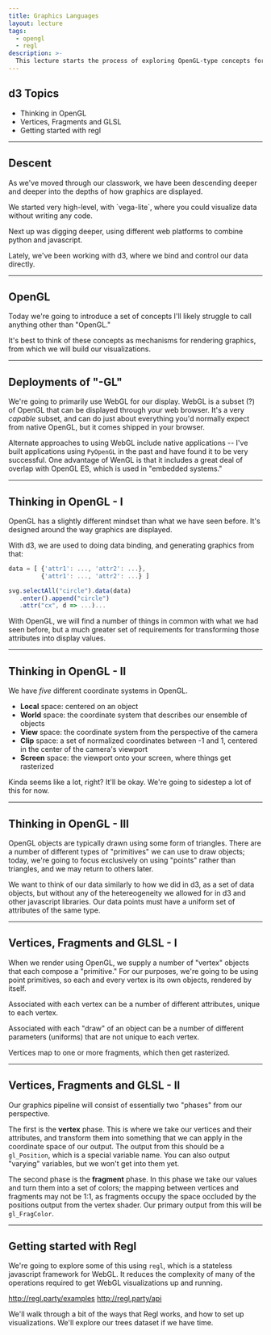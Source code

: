 ```yaml
---
title: Graphics Languages
layout: lecture
tags:
  - opengl
  - regl
description: >-
  This lecture starts the process of exploring OpenGL-type concepts for rendering, why we might be interested in using them, and how we can apply them to visualizations.
---
```


## d3 Topics

 * Thinking in OpenGL
 * Vertices, Fragments and GLSL
 * Getting started with regl

---

## Descent

As we've moved through our classwork, we have been descending deeper and deeper into the depths of how graphics are displayed.

<p class="fragment">We started very high-level, with `vega-lite`, where you could visualize data without writing any code.</p>

<p class="fragment">Next up was digging deeper, using different web platforms to combine python and javascript.</p>

<p class="fragment">Lately, we've been working with d3, where we bind and control our data directly.</p>

---

## OpenGL

Today we're going to introduce a set of concepts I'll likely struggle to call
anything other than "OpenGL."

It's best to think of these concepts as mechanisms for rendering graphics, from
which we will build our visualizations.

---

## Deployments of "-GL"

We're going to primarily use WebGL for our display.  WebGL is a subset (?) of
OpenGL that can be displayed through your web browser.  It's a very *capable*
subset, and can do just about everything you'd normally expect from native
OpenGL, but it comes shipped in your browser.

Alternate approaches to using WebGL include native applications -- I've built
applications using `PyOpenGL` in the past and have found it to be very
successful.  One advantage of WenGL is that it includes a great deal of overlap
with OpenGL ES, which is used in "embedded systems."

---

## Thinking in OpenGL - I

OpenGL has a slightly different mindset than what we have seen before.  It's
designed around the way graphics are displayed.

With d3, we are used to doing data binding, and generating graphics from that:

```javascript
data = [ {'attr1': ..., 'attr2': ...},
         {'attr1': ..., 'attr2': ...} ]

svg.selectAll("circle").data(data)
   .enter().append("circle")
   .attr("cx", d => ...)...
```

With OpenGL, we will find a number of things in common with what we had seen
before, but a much greater set of requirements for transforming those
attributes into display values.

---

## Thinking in OpenGL - II

We have *five* different coordinate systems in OpenGL.

 * **Local** space: centered on an object
 * **World** space: the coordinate system that describes our ensemble of objects
 * **View** space: the coordinate system from the perspective of the camera
 * **Clip** space: a set of normalized coordinates between -1 and 1, centered in the center of the camera's viewport
 * **Screen** space: the viewport onto your screen, where things get rasterized

Kinda seems like a lot, right?  It'll be okay.  We're going to sidestep a lot of this for now.

---

## Thinking in OpenGL - III

OpenGL objects are typically drawn using some form of triangles.  There are a
number of different types of "primitives" we can use to draw objects; today,
we're going to focus exclusively on using "points" rather than triangles, and
we may return to others later.

We want to think of our data similarly to how we did in d3, as a set of data
objects, but without any of the hetereogeneity we allowed for in d3 and other
javascript libraries.  Our data points must have a uniform set of attributes of
the same type.

---

## Vertices, Fragments and GLSL - I

When we render using OpenGL, we supply a number of "vertex" objects that each
compose a "primitive."  For our purposes, we're going to be using point
primitives, so each and every vertex is its own objects, rendered by itself.

Associated with each vertex can be a number of different attributes, unique to
each vertex.

Associated with each "draw" of an object can be a number of different
parameters (uniforms) that are not unique to each vertex.

Vertices map to one or more fragments, which then get rasterized.

---

## Vertices, Fragments and GLSL - II

Our graphics pipeline will consist of essentially two "phases" from our perspective.

The first is the **vertex** phase.  This is where we take our vertices and their
attributes, and transform them into something that we can apply in the
coordinate space of our output.  The output from this should be a
`gl_Position`, which is a special variable name.  You can also output "varying"
variables, but we won't get into them yet.

The second phase is the **fragment** phase.  In this phase we take our values
and turn them into a set of colors; the mapping between vertices and fragments
may not be 1:1, as fragments occupy the space occluded by the positions output
from the vertex shader.  Our primary output from this will be `gl_FragColor`.

---

## Getting started with Regl

We're going to explore some of this using `regl`, which is a stateless
javascript framework for WebGL.  It reduces the complexity of many of the
operations required to get WebGL visualizations up and running.

http://regl.party/examples
http://regl.party/api

We'll walk through a bit of the ways that Regl works, and how to set up
visualizations.  We'll explore our trees dataset if we have time.
